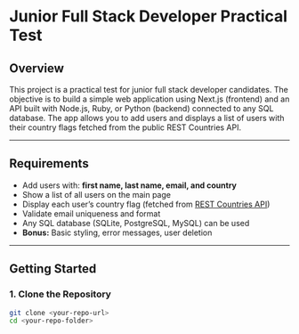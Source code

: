 # Junior Full Stack Developer Practical Test

## Overview

This project is a practical test for junior full stack developer candidates. The objective is to build a simple web application using Next.js (frontend) and an API built with Node.js, Ruby, or Python (backend) connected to any SQL database. The app allows you to add users and displays a list of users with their country flags fetched from the public REST Countries API.

---

## Requirements

- Add users with: **first name, last name, email, and country**
- Show a list of all users on the main page
- Display each user’s country flag (fetched from [REST Countries API](https://restcountries.com/v3.1/all?fields=name,flags))
- Validate email uniqueness and format
- Any SQL database (SQLite, PostgreSQL, MySQL) can be used
- **Bonus:** Basic styling, error messages, user deletion

---

## Getting Started

### 1. Clone the Repository

```bash
git clone <your-repo-url>
cd <your-repo-folder>

